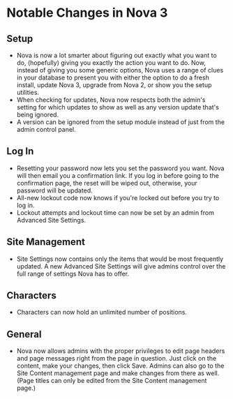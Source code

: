 # Notable Changes in Nova 3

## Setup

* Nova is now a lot smarter about figuring out exactly what you want to do, (hopefully) giving you exactly the action you want to do. Now, instead of giving you some generic options, Nova uses a range of clues in your database to present you with either the option to do a fresh install, update Nova 3, upgrade from Nova 2, or show you the setup utilities.
* When checking for updates, Nova now respects both the admin's setting for which updates to show as well as any version update that's being ignored.
* A version can be ignored from the setup module instead of just from the admin control panel.

## Log In

* Resetting your password now lets you set the password you want. Nova will then email you a confirmation link. If you log in before going to the confirmation page, the reset will be wiped out, otherwise, your password will be updated.
* All-new lockout code now knows if you're locked out before you try to log in.
* Lockout attempts and lockout time can now be set by an admin from Advanced Site Settings.

## Site Management

* Site Settings now contains only the items that would be most frequently updated. A new Advanced Site Settings will give admins control over the full range of settings Nova has to offer.

## Characters

* Characters can now hold an unlimited number of positions.

## General

* Nova now allows admins with the proper privileges to edit page headers and page messages right from the page in question. Just click on the content, make your changes, then click Save. Admins can also go to the Site Content management page and make changes from there as well. (Page titles can only be edited from the Site Content management page.)